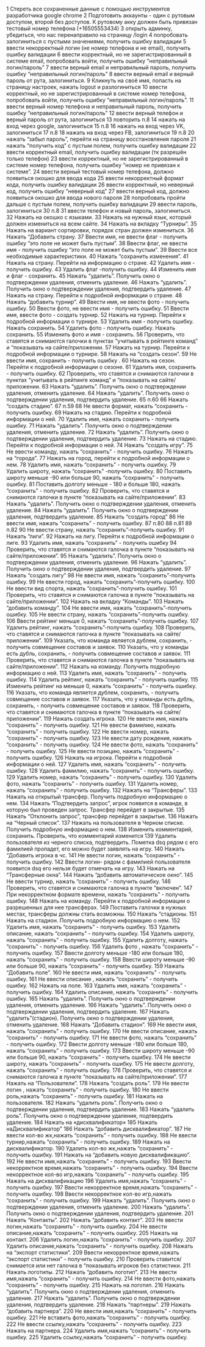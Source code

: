 1  Стереть все сохраненные данные с помощью инструментов разработчика google chrome 
2  Подготовить аккаунты - один с рутовым доступом, второй без доступов. К рутовому акку должен быть привязан тестовый номер телефона (+16505553434)
3  открыть админку, убедиться, что нас перенаправило на страницу /login
4  попробовать залогиниться с пустыми значениями, получить ошибку валидации
5  ввести некорректный логин (не номер телефона и не email), получить ошибку валидации
6  ввести корректный, но не зарегистрированный в системе email, попробовать войти, получить ошибку “неправильный логин/пароль”
7  ввести верный email и неправильный пароль, получить ошибку “неправильный логин/пароль”
8  ввести верный email и верный пароль от рута, залогиниться.
9  Кликнуть на своё имя, попасть на страницу настроек, нажать logout и разлогиниться
10 ввести корректный, но не зарегистрированный в системе номер телефона, попробовать войти, получить ошибку “неправильный логин/пароль”.
11 ввести верный номер телефона и неправильный пароль, получить ошибку “неправильный логин/пароль”
12 ввести верный телефон и верный пароль от рута, залогиниться 
13  повторить п.8
14 нажать на вход через google, залогиниться
15 п.8
16 нажать на вход через VK, залогиниться
17 п.8
18 нажать на вход через FB, залогиниться
19 п.8
20 нажать “забыл пароль”, перейти на страницу восстановления пароля
21 нажать “получить код” с пустым полем, получить ошибку валидации
22 ввести корректный email, получить ошибку валидации (тк разрешён только телефон)
23 ввести корректный, но не зарегистрированный в системе номер телефона, получить ошибку “номер не привязан к системе”.
24 ввести верный тестовый номер телефона, должно появиться окошко для ввода кода
25 ввести некорректный формат кода, получить ошибку валидации
26 ввести корректный, но неверный код, получить ошибку “неверный код”
27 ввести верный код, должно появиться окошко для ввода нового пароля
28 попробовать пройти дальше с пустым полем, получить ошибку валидации
29 ввести пароль, залогиниться
30 п.8
31 ввести телефон и новый пароль, залогиниться.
32 Нажать на окошко с языками.
33 Нажать на нужный язык, который должен измениться на всем сайте.
34 Нажать на вкладку “Турниры”.
35 Нажать на вариант сортировки, порядок стран должен измениться.
36 Нажать “Добавить страну.
37 Ввести имя, не ввести флаг - получить ошибку “это поле не может быть пустым”.
38 Ввести флаг, не ввести имя - получить ошибку “это поле не может быть пустым”.
39 Ввести все необходимые характеристики.
40 Нажать “сохранить изменения”.
41 Нажать на страну. Перейти на информацию о стране.
42 Удалить имя - получить ошибку.
43 Удалить флаг -получить ошибку.
44 Изменить имя и флаг - сохранить.
45  Нажать “удалить”. Получить окно о подтверждении удаления, отменить удаление.
46  Нажать “удалить”. Получить окно о подтверждении удаления, подтвердить удаление.
47 Нажать на страну. Перейти к подробной информации о стране.
48 Нажать “добавить турнир”.
49 Ввести имя, не ввести фото - получить ошибку.
50 Ввести фото, не ввести имя - получить ошибку.
51 Ввести имя, ввести фото - создать турнир.
52 Нажать на турнир. Перейти к подробной информации о турнире.
53 Удалить имя - получить ошибку. Нажать сохранить.
54 Удалить фото - получить ошибку. Нажать сохранить.
55 Изменить фото и имя - сохранить.
56 Проверить, что ставятся и снимаются галочки в пунктах “учитывать в рейтинге команд” и “показывать на сайте/приложении.
57 Нажать на турнир. Перейти к подробной информации о турнире.
58 Нажать на “создать сезон”.
59 Не ввести имя, сохранить - получить ошибку .
60 Нажать на сезон. Перейти к подробной информации о сезоне.
61 Удалить имя, сохранить - получить ошибку.
62 Проверить, что ставятся и снимаются галочки в пунктах “учитывать в рейтинге команд” и “показывать на сайте/приложении.
63 Нажать “удалить”. Получить окно о подтверждении удаления, отменить удаление.
64 Нажать “удалить”. Получить окно о подтверждении удаления, подтвердить удаление.
65 п.60
66 Нажать “создать стадию”.
67 п.59
68 Не ввести формат, нажать “сохранить - получить ошибку.
69 Нажать на стадию. Перейти к подробной информации о ней.
70 Удалить имя, нажать сохранить - получить ошибку.
71 Нажать “удалить”. Получить окно о подтверждении удаления, отменить удаление.
72 Нажать “удалить”. Получить окно о подтверждении удаления, подтвердить удаление.
73 Нажать на стадию. Перейти к подробной информации о ней.
74 Нажать “создать игру”.
75 Не ввести команду, нажать “сохранить” - получить ошибку.
76 Нажать на “города”.
77 Нажать на город, перейти к подробной информации о нем.
78 Удалить имя, нажать “сохранить” - получить ошибку.
79 Удалить широту, нажать “сохранить” -получить ошибку.
80 Поставить широту меньше -90 или больше 90, нажать “сохранить” - получить ошибку.
81 Поставить долготу меньше - 180 и больше 180, нажать “сохранить” - получить ошибку.
82 Проверить, что ставятся и снимаются галочки в пункте “показывать на сайте/приложении”.
83 Нажать “удалить”. Получить окно о подтверждении удаления, отменить удаление.
84 Нажать “удалить”. Получить окно о подтверждении удаления, подтвердить удаление.
85 Нажать “создать город”
86 Не ввести имя, нажать “сохранить” - получить ошибку.
87 п.80
88 п.81
89 п.82
90 Не ввести страну, нажать “сохранить”-получить ошибку.
91 Нажать “лиги”.
92 Нажать на лигу. Перейти к подробной информации о лиге.
93 Удалить имя, нажать “сохранить” - получить ошибку
94  Проверить, что ставятся и снимаются галочка в пункте “показывать на сайте/приложении”.
95 Нажать “удалить”. Получить окно о подтверждении удаления, отменить удаление.
96 Нажать “удалить”. Получить окно о подтверждении удаления, подтвердить удаление.
97 Нажать “создать лигу”
98 Не ввести имя, нажать “сохранить”-получить ошибку.
99 Не ввести город, нажать “сохранить”-получить ошибку.
100 Не ввести вид спорта, нажать “сохранить”-получить ошибку.
101 Проверить, что ставятся и снимаются галочка в пункте “показывать на сайте/приложении”.
102 Нажать на вкладку “Команды”.
103 Нажать “добавить команду”.
104 Не ввести имя,  нажать “сохранить”-получить ошибку.
105 Не ввести страну, нажать “сохранить”-получить ошибку.
106 Ввести рейтинг меньше 0, нажать “сохранить”-получить ошибку.
107 Удалить рейтинг, нажать “сохранить”-получить ошибку.
108 Проверить, что ставятся и снимаются галочка в пункте “показывать на сайте/приложении”.
109 Указать, что команда является дублем, сохранить, - получить совмещение составов и заявок.
110 Указать, что у команды есть дубль, сохранить, - получить совмещение составов и заявок.
111 Проверить, что ставятся и снимаются галочка в пункте “показывать на сайте/приложении”.
112 Нажать на команду. Получить подробную информацию о ней.
113 Удалить имя, нажать “сохранить” - получить ошибку.
114 Удалить рейтинг, нажать “сохранить” - получить ошибку.
115 Изменить рейтинг на меньше 0, нажать “сохранить” - получить ошибку.
116 Указать, что команда является дублем, сохранить, - получить совмещение составов и заявок.
117 Указать, что у команды есть дубль, сохранить, - получить совмещение составов и заявок.
118 Проверить, что ставятся и снимаются галочка в пункте “показывать на сайте/приложении”.
119 Нажать создать игрока.
120 Не ввести имя, нажать “сохранить” - получить ошибку.
121 Не ввести фамилию, нажать “сохранить” - получить ошибку.
122 Не ввести номер, нажать “сохранить” - получить ошибку.
123 Не ввести дату рождения, нажать “сохранить” - получить ошибку.
124 Не ввести фото, нажать “сохранить” - получить ошибку.
125 Не ввести позицию, нажать “сохранить” - получить ошибку.
126 Нажать на игрока. Перейти к подробной информации о ней.
127 Удалить имя, нажать “сохранить” - получить ошибку.
128 Удалить фамилию, нажать “сохранить” - получить ошибку.
129 Удалить номер, нажать “сохранить” - получить ошибку.
130 Удалить фото, нажать “сохранить” - получить ошибку.
131 Удалить номер, нажать “сохранить” - получить ошибку.
132 Нажать на “Трансферы”.
133 Нажать на открытый трансфер. Получить подробную информацию о нем.
134 Нажать “Подтвердить запрос”, игрок появится в команде, в которую был проведен запрос. Трансфер перейдет в закрытые.
135 Нажать “Отклонить запрос”, трансфер перейдет в закрытые.
136 Нажать на “Черный список”.
137 Нажать на пользователя в Черном списке. Получить подробную информацию о нем.
138 Изменить комментарий, сохранить. Проверить, что комментарий изменится 
139 Удалить пользователя из черного списка, подтвердить. Пометка dsq рядом с его фамилией пропадет, его можно будет заявлять на игру.
140 Нажать “Добавить игрока в чс.
141 Не ввести логин, нажать “сохранить” - получить ошибку.
142 Ввести логин- рядом с фамилией пользователя появится dsq  его нельзя будет отмечать на игру.
143 Нажать на “Трансферные окна”.
144 Нажать “добавить автоматическое окно”.
145 Не ввести турнир, нажать “сохранить” - получить ошибку.
146 Проверить, что ставятся и снимаются галочка в пункте “включен”.
147 При некорректном формате времени, нажать “сохранить” - получить ошибку.
148 Нажать на команду. Перейти к подробной информации о разрешенных для нее трансферах.
149 Поставить галочки в нужных местах, трансферы должны стать возможны.
150 Нажать “стадионы.
151 Нажать на стадион. Получить подробную информацию о нем. 
152 Удалить имя, нажать “сохранить” - получить ошибку.
153 Удалить описание, нажать “сохранить” - получить ошибку.
154 Удалить широту, нажать “сохранить” - получить ошибку.
155 Удалить долготу, нажать “сохранить” - получить ошибку.
156 Удалить фото , нажать “сохранить” - получить ошибку.
157 Ввести долготу меньше -180 или больше 180, нажать “сохранить” - получить ошибку.
158 Ввести широту меньше -90 или больше 90, нажать “сохранить” - получить ошибку.
159 Нажать “Добавить поле”.
160 Не ввести имя, нажать “сохранить” - получить ошибку.
161 Не ввести описание , нажать “сохранить” - получить ошибку.
162 Нажать на поле.
163 Удалить имя, нажать “сохранить” - получить ошибку.
164 Удалить описание, нажать “сохранить” - получить ошибку.
165 Нажать “удалить”. Получить окно о подтверждении удаления, отменить удаление.
166 Нажать “удалить”. Получить окно о подтверждении удаления, подтвердить удаление.
167 Нажать “удалить”(стадион). Получить окно о подтверждении удаления, отменить удаление.
168 Нажать “Добавить стадион”.
169 Не ввести имя, нажать “сохранить” - получить ошибку.
170 Не ввести описание, нажать “сохранить” - получить ошибку.
171 Не ввести фото, нажать “сохранить” - получить ошибку.
172 Ввести долготу меньше -180 или больше 180, нажать “сохранить” - получить ошибку.
173 Ввести широту меньше -90 или больше 90, нажать “сохранить” - получить ошибку.
174 Не ввести широту, нажать “сохранить” - получить ошибку.
175 Не ввести долготу, нажать “сохранить” - получить ошибку.
176 Проверить, что ставятся и снимаются галочка в пункте “показывать на сайте/приложении”.
177 Нажать на “Пользователи”.
178 Нажать “создать роль”.
179 Не ввести логин , нажать “сохранить” - получить ошибку.
180 Не ввести роль,нажать “сохранить” - получить ошибку.
181 Нажать на пользователя. 
182 Нажать “удалить роль”. Получить окно о подтверждении удаления, подтвердить удаление.
183 Нажать “удалить роль”. Получить окно о подтверждении удаления, подтвердить удаление.
184 Нажать на «дисквалификатор»
185 Нажать наДисквалификатор”
186 Нажать “добавить дисквалификатор”.
187 Не ввести кол-во жк,нажать “сохранить” - получить ошибку.
188 Не ввести турнир,нажать “сохранить” - получить ошибку.
189 Нажать на дисквалификатор.
190 Удалить кол-во жк,нажать “сохранить” - получить ошибку.
191 Нажать на “добавить новую дисквалификацию”.
192 Не ввести имя,нажать “сохранить” - получить ошибку.
193 Ввести некорректное время,нажать “сохранить” - получить ошибку.
194 Ввести некорректное кол-во игр,нажать “сохранить” - получить ошибку.
195 Нажать на дисквалификацию
196 Удалить имя,нажать “сохранить” - получить ошибку.
197 Ввести некорректное время,нажать “сохранить” - получить ошибку.
198 Ввести некорректное кол-во игр,нажать “сохранить” - получить ошибку.
199 Нажать “удалить”. Получить окно о подтверждении удаления, отменить удаление.
200 Нажать “удалить”. Получить окно о подтверждении удаления, подтвердить удаление.
201 Нажать “Контакты”.
202 Нажать “добавить контакт”.
203 Не ввести логин,нажать “сохранить” - получить ошибку.
204 Не ввести описание,нажать “сохранить” - получить ошибку.
205 Нажать на контакт.
206 Удалить логин,нажать “сохранить” - получить ошибку.
207 Удалить описание,нажать “сохранить” - получить ошибку.
208 Нажать на “экспорт статистики”.
209 Ввести некорректное время,нажать “экспорт статистики” - получить ошибку.
210 Проверить ставится/снимается или нет галочка в “показывать игроков без статистики.
211 Нажать логотипы.
212 Нажать “добавить логотип”.
213 Не ввести имя,нажать “сохранить” - получить ошибку.
214 Не ввести фото,нажать “сохранить” - получить ошибку.
215 Нажать на логотип.
216 Нажать “удалить”. Получить окно о подтверждении удаления, отменить удаление.
217 Нажать “удалить”. Получить окно о подтверждении удаления, подтвердить удаление.
218 Нажать “партнеры”.
219 Нажать “добавить партнера”.
220 Не ввести имя,нажать “сохранить” - получить ошибку.
221 Не вставить фото,нажать “сохранить” - получить ошибку.
222 Не ввести ссылку,нажать “сохранить” - получить ошибку.
223 Нажать на партнера. 
224 Удалить имя,нажать “сохранить” - получить ошибку. 
225 Удалить ссылку,нажать “сохранить” - получить ошибку.